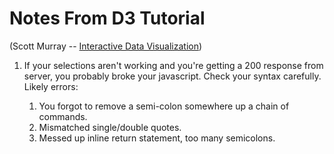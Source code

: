 Notes From D3 Tutorial
======================
(Scott Murray -- [Interactive Data
Visualization](http://alignedleft.com/tutorials/d3))

1. If your selections aren't working and you're getting a 200 response from
server, you probably broke your javascript. Check your syntax carefully. Likely
errors:

    1. You forgot to remove a semi-colon somewhere up a chain of commands.
    2. Mismatched single/double quotes.
    3. Messed up inline return statement, too many semicolons.
